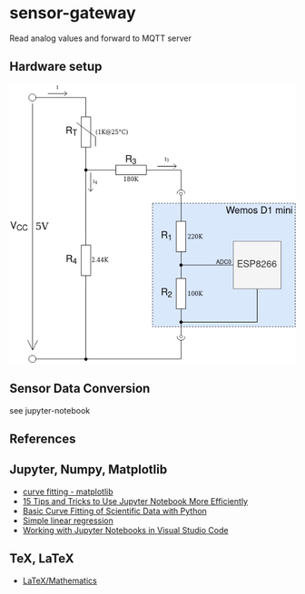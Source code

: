 # sensor-gateway
Read analog values and forward to MQTT server

## Hardware setup

![schematic](docs/schematic-sensor.png)

## Sensor Data Conversion

see jupyter-notebook

## References

## Jupyter, Numpy, Matplotlib

- [curve fitting - matplotlib](https://stackoverflow.com/questions/25030675/trouble-with-curve-fitting-matplotlib)
- [15 Tips and Tricks to Use Jupyter Notebook More Efficiently](https://towardsdatascience.com/15-tips-and-tricks-to-use-jupyter-notebook-more-efficiently-ef05ede4e4b9)
- [Basic Curve Fitting of Scientific Data with Python](https://towardsdatascience.com/basic-curve-fitting-of-scientific-data-with-python-9592244a2509)
- [Simple linear regression](https://en.wikipedia.org/wiki/Simple_linear_regression)
- [Working with Jupyter Notebooks in Visual Studio Code](https://code.visualstudio.com/docs/python/jupyter-support)

## TeX, LaTeX

- [LaTeX/Mathematics](https://en.wikibooks.org/wiki/LaTeX/Mathematics)